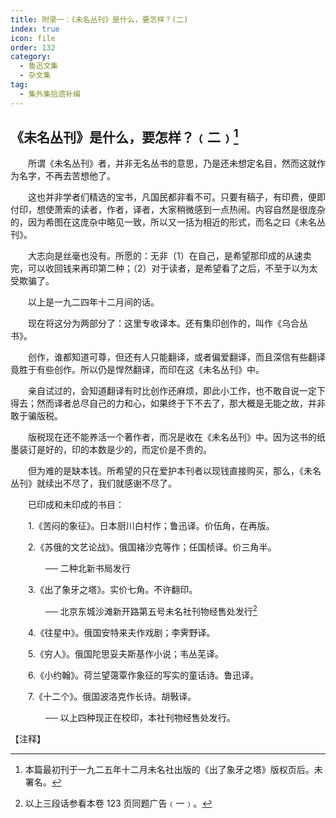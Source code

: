 ```yaml
---
title: 附录一：《未名丛刊》是什么，要怎样？(二)
index: true
icon: file
order: 132
category:
  - 鲁迅文集
  - 杂文集
tag:  
  - 集外集拾遗补编
---
```


## 《未名丛刊》是什么，要怎样？﹙二﹚[^①]

　　所谓《未名丛刊》者，并非无名丛书的意思，乃是还未想定名目，然而这就作为名字，不再去苦想他了。

　　这也并非学者们精选的宝书，凡国民都非看不可。只要有稿子，有印费，便即付印，想使萧索的读者，作者，译者，大家稍微感到一点热闹。内容自然是很庞杂的，因为希图在这庞杂中略见一致，所以又一括为相近的形式，而名之曰《未名丛刊》。

　　大志向是丝毫也没有。所愿的：无非（1）在自己，是希望那印成的从速卖完，可以收回钱来再印第二种；（2）对于读者，是希望看了之后，不至于以为太受欺骗了。

　　以上是一九二四年十二月间的话。

　　现在将这分为两部分了：这里专收译本。还有集印创作的，叫作《乌合丛书》。

　　创作，谁都知道可尊，但还有人只能翻译，或者偏爱翻译，而且深信有些翻译竟胜于有些创作。所以仍是悍然翻译，而印在这《未名丛刊》中。

　　亲自试过的，会知道翻译有时比创作还麻烦，即此小工作，也不敢自说一定下得去；然而译者总尽自己的力和心，如果终于下不去了，那大概是无能之故，并非敢于骗版税。

　　版税现在还不能养活一个著作者，而况是收在《未名丛刊》中。因为这书的纸墨装订是好的，印的本数是少的，而定价是不贵的。

　　但为难的是缺本钱。所希望的只在爱护本刊者以现钱直接购买，那么，《未名丛刊》就续出不尽了，我们就感谢不尽了。

　　已印成和未印成的书目：

　　1.《苦闷的象征》。日本厨川白村作；鲁迅译。价伍角，在再版。

　　2.《苏俄的文艺论战》。俄国褚沙克等作；任国桢译。价三角半。

　　　　── 二种北新书局发行

　　3.《出了象牙之塔》。实价七角。不许翻印。

　　　　── 北京东城沙滩新开路第五号未名社刊物经售处发行[^②]

　　4.《往星中》。俄国安特来夫作戏剧；李霁野译。

　　5.《穷人》。俄国陀思妥夫斯基作小说；韦丛芜译。

　　6.《小约翰》。荷兰望蔼覃作象征的写实的童话诗。鲁迅译。

　　7.《十二个》。俄国波洛克作长诗。胡斅译。

　　　　── 以上四种现正在校印，本社刊物经售处发行。

【注释】

[^①]:本篇最初刊于一九二五年十二月未名社出版的《出了象牙之塔》版权页后。未署名。

[^②]:以上三段话参看本卷 123 页同题广告﹙一﹚。
